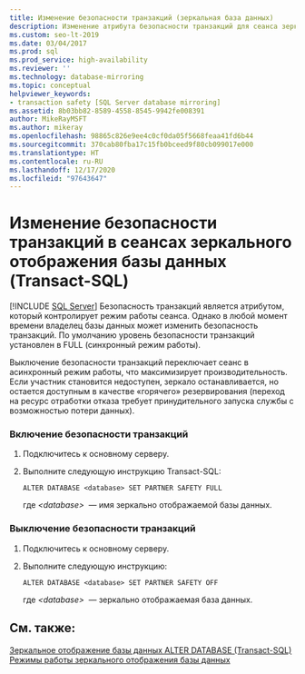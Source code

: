 ```yaml
---
title: Изменение безопасности транзакций (зеркальная база данных)
description: Изменение атрибута безопасности транзакций для сеанса зеркального отображения базы данных SQL Server с помощью Transact-SQL.
ms.custom: seo-lt-2019
ms.date: 03/04/2017
ms.prod: sql
ms.prod_service: high-availability
ms.reviewer: ''
ms.technology: database-mirroring
ms.topic: conceptual
helpviewer_keywords:
- transaction safety [SQL Server database mirroring]
ms.assetid: 8b03bb82-8589-4558-8545-9942fe008391
author: MikeRayMSFT
ms.author: mikeray
ms.openlocfilehash: 98865c826e9ee4c0cf0da05f5668feaa41fd6b44
ms.sourcegitcommit: 370cab80fba17c15fb0bceed9f80cb099017e000
ms.translationtype: HT
ms.contentlocale: ru-RU
ms.lasthandoff: 12/17/2020
ms.locfileid: "97643647"
---
```

# <a name="change-transaction-safety-in-a-database-mirroring-session-transact-sql"></a>Изменение безопасности транзакций в сеансах зеркального отображения базы данных (Transact-SQL)
 [!INCLUDE [SQL Server](../../includes/applies-to-version/sqlserver.md)]
  Безопасность транзакций является атрибутом, который контролирует режим работы сеанса. Однако в любой момент времени владелец базы данных может изменить безопасность транзакций. По умолчанию уровень безопасности транзакций установлен в FULL (синхронный режим работы).  
  
 Выключение безопасности транзакций переключает сеанс в асинхронный режим работы, что максимизирует производительность. Если участник становится недоступен, зеркало останавливается, но остается доступным в качестве «горячего» резервирования (переход на ресурс отработки отказа требует принудительного запуска службы с возможностью потери данных).  
  
### <a name="to-turn-on-transaction-safety"></a>Включение безопасности транзакций  
  
1.  Подключитесь к основному серверу.  
  
2.  Выполните следующую инструкцию Transact-SQL:  
  
    ```  
    ALTER DATABASE <database> SET PARTNER SAFETY FULL  
    ```  
  
     где *\<database>*  — имя зеркально отображаемой базы данных.  
  
### <a name="to-turn-off-transaction-safety"></a>Выключение безопасности транзакций  
  
1.  Подключитесь к основному серверу.  
  
2.  Выполните следующую инструкцию:  
  
    ```  
    ALTER DATABASE <database> SET PARTNER SAFETY OFF  
    ```  
  
     где *\<database>*  — зеркально отображаемая база данных.  
  
## <a name="see-also"></a>См. также:  
 [Зеркальное отображение базы данных ALTER DATABASE (Transact-SQL)](../../t-sql/statements/alter-database-transact-sql-database-mirroring.md)   
 [Режимы работы зеркального отображения базы данных](../../database-engine/database-mirroring/database-mirroring-operating-modes.md)  
  
  

